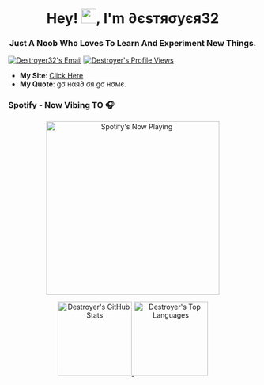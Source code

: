<h1 align="center">Hey! <img src="https://raw.githubusercontent.com/destroyer19991/destroyer19991/main/Hey.gif" width="30px">, I'm ∂єѕтяσуєя32</h1>
<h3 align="center">Just A Noob Who Loves To Learn And Experiment New Things.</h3>

<p align="left">
  <a target="_blank" href="https://mailhide.io/e/hVXFLteU"><img src="https://img.shields.io/badge/Email-Reveal-2a8?&logo=gmail&logoColor=white" alt="Destroyer32's Email" /></a>
  <a target="_blank" href="https://github.com/destroyer19991"><img src="https://komarev.com/ghpvc/?username=destroyer19991&label=Profile%20Views" alt="Destroyer's Profile Views" /></a>
</p>

<ul>
  <li><b>My Site</b>: <a target="_blank" href="https://destroyer19991.github.io/">Click Here</a></li>
  <li><b>My Quote</b>: gσ нαя∂ σя gσ нσмє.</li>
</ul>


<h3> Spotify - Now Vibing TO 🎧</h3>
<p align="center">
  <a target="_blank" href="https://open.spotify.com/user/zgz9ua5ggfxqktbyl9vjj93gb"><img src="https://destroyer19991-git-main.destroyer19991.vercel.app/api/spotify" alt="Spotify's Now Playing" width="350" /></a>
</p>


<p align="center">
  <a target="_blank" href="https://github.com/destroyer19991">
    <img height="150em" src="https://github-readme-stats.vercel.app/api?username=destroyer19991&show_icons=true&include_all_commits=true&count_private=true&hide_border=true&theme=blueberry" alt="Destroyer's GitHub Stats" /> 
    <img height="150em" src="https://github-readme-stats.vercel.app/api/top-langs/?username=destroyer19991&layout=compact&hide_border=true&theme=blueberry" alt="Destroyer's Top Languages" />
  </a>
</p>
